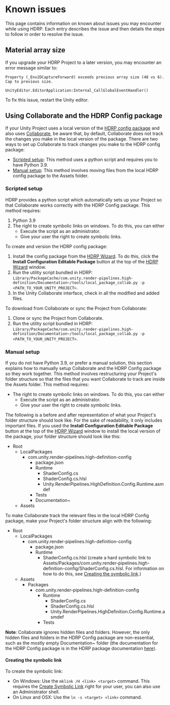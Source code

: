 # Known issues

This page contains information on known about issues you may encounter while using HDRP. Each entry describes the issue and then details the steps to follow in order to resolve the issue.

## Material array size

If you upgrade your HDRP Project to a later version, you may encounter an error message similar to:

```
Property (_Env2DCaptureForward) exceeds previous array size (48 vs 6). Cap to previous size.

UnityEditor.EditorApplication:Internal_CallGlobalEventHandler()
```

To fix this issue, restart the Unity editor.

## Using Collaborate and the HDRP Config package

If your Unity Project uses a local version of the [HDRP config package](HDRP-Config-Package.md) and also uses [Collaborate](https://unity.com/unity/features/collaborate), be aware that, by default, Collaborate does not track the changes you make in the local version of the package. There are two ways to set up Collaborate to track changes you make to the HDRP config package:

* [Scripted setup](#scripted-setup): This method uses a python script and requires you to have Python 3.9.
* [Manual setup](#manual-setup): This method involves moving files from the local HDRP config package to the Assets folder.

### Scripted setup
HDRP provides a python script which automatically sets up your Project so that Collaborate works correctly with the HDRP Config package. This method requires:
1. Python 3.9
2. The right to create symbolic links on windows. To do this, you can either
   * Execute the script as an administrator.
   * Give your user the right to create symbolic links.

To create and version the HDRP config package:
1. Install the config package from the [HDRP Wizard](Render-Pipeline-Wizard.md). To do this, click the **Install Configuration Editable Package** button at the top of the [HDRP Wizard](Render-Pipeline-Wizard.md) window.
2. Run the utility script bundled in HDRP: `Library/PackageCache/com.unity.render-pipelines.high-definition/Documentation~/tools/local_package_collab.py -p <PATH_TO_YOUR_UNITY_PROJECT>`.
3. In the Unity Collaborate interface, check in all the modified and added files.

To download from Collaborate or sync the Project from Collaborate:
1. Clone or sync the Project from Collaborate.
2. Run the utility script bundled in HDRP: `Library/PackageCache/com.unity.render-pipelines.high-definition/Documentation~/tools/local_package_collab.py -p <PATH_TO_YOUR_UNITY_PROJECT>`.

### Manual setup
If you do not have Python 3.9, or prefer a manual solution, this section explains how to manually setup Collaborate and the HDRP Config package so they work together. This method involves restructuring your Project's folder structure so that the files that you want Collaborate to track are inside the Assets folder. This method requires:

* The right to create symbolic links on windows. To do this, you can either
  * Execute the script as an administrator.
  * Give your user the right to create symbolic links.

The following is a before and after representation of what your Project's folder structure should look like. For the sake of readability, it only includes important files. If you used the **Install Configuration Editable Package** button at the top of the [HDRP Wizard](Render-Pipeline-Wizard.md) window to install the local version of the package, your folder structure should look like this:
* Root
    * LocalPackages
        * com.unity.render-pipelines.high-definition-config
            * package.json
            * Runtime
                * ShaderConfig.cs
                * ShaderConfig.cs.hlsl
                * Unity.RenderPipelines.HighDefinition.Config.Runtime.asmdef
            * Tests
            * Documentation~
    * Assets

To make Collaborate track the relevant files in the local HDRP Config package, make your Project's folder structure align with the following:
* Root
    * LocalPackages
        * com.unity.render-pipelines.high-definition-config
            * package.json
            * Runtime
                * ShaderConfig.cs.hlsl (create a hard symbolic link to Assets/Packages/com.unity.render-pipelines.high-definition-config/ShaderConfig.cs.hlsl. For information on how to do this, see [Creating the symbolic link](#creating-the-symbolic-link).)
    * Assets
        * Packages
            * com.unity.render-pipelines.high-definition-config
                * Runtime
                    * ShaderConfig.cs
                    * ShaderConfig.cs.hlsl
                    * Unity.RenderPipelines.HighDefinition.Config.Runtime.asmdef
                * Tests

**Note**: Collaborate ignores hidden files and folders. However, the only hidden files and folders in the HDRP Config package are non-essential, such as the mostly empty Documentation~ folder (the documentation for the HDRP Config package is in the HDRP package documentation [here](HDRP-Config-Package.md)).

#### Creating the symbolic link

To create the symbolic link:

* On Windows: Use the `mklink /H <link> <target>` command. This requires the [Create Symbolic Link](https://docs.microsoft.com/en-us/windows/security/threat-protection/security-policy-settings/create-symbolic-links) right for your user, you can also use an Administrator shell.
* On Linux and OSX: Use the `ln -s <target> <link>` command.
